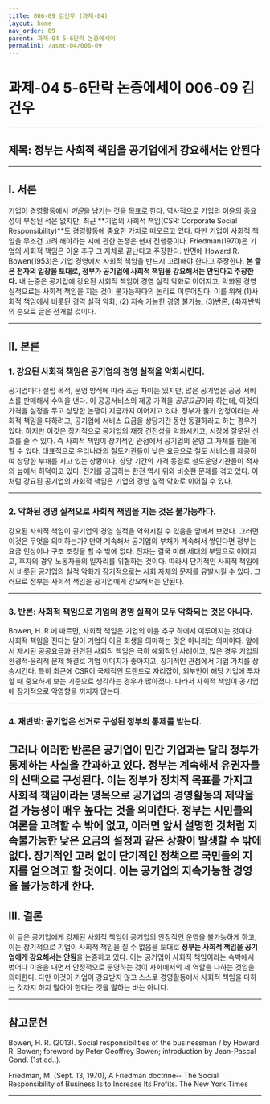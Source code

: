 ```yaml
---
title: 006-09 김건우 (과제-04)
layout: home
nav_order: 09
parent: 과제-04 5-6단락 논증에세이
permalink: /asmt-04/006-09
---
```


# 과제-04 5-6단락 논증에세이 006-09 김건우 

---

## 제목: 정부는 사회적 책임을 공기업에게 강요해서는 안된다

---

## I. 서론

기업이 경영활동에서 *이윤*을 남기는 것을 목표로 한다. 역사적으로 기업의 이윤의 중요성이 부정된 적은 없지만, 최근 **기업의 사회적 책임(CSR: Corporate Social Responsibility)**도 경영활동에 중요한 가치로 떠오르고 있다. 다만 기업이 사회적 책임을 무조건 고려 해야하는 지에 관한 논쟁은 현재 진행중이다. Friedman(1970)은 기업의 사회적 책임은 이윤 추구 그 자체로 끝난다고 주장한다. 반면에 Howard R. Bowen(1953)은 기업 경영에서 사회적 책임을 반드시 고려해야 한다고 주장한다. **본 글은 전자의 입장을 토대로, 정부가 공기업에 사회적 책임을 강요해서는 안된다고 주장한다.** 내 논증은 공기업에 강요된 사회적 책임이 경영 실적 악화로 이어지고, 악화된 경영 실적으로는 사회적 책임을 지는 것이 불가능하다의 논리로 이루어진다. 이를 위해 (1)사회적 책임에서 비롯된 경역 실적 악화, (2) 지속 가능한 경영 불가능, (3)반론, (4)재반박의 순으로 글은 전개할 것이다. 

---

## II. 본론

### 1. 강요된 사회적 책임은 공기업의 경영 실적을 악화시킨다.

공기업마다 설립 목적, 운영 방식에 따라 조금 차이는 있지만, 많은 공기업은 공공 서비스를 판매해서 수익을 낸다. 이 공공서비스의 제공 가격을 *공공요금*이라 하는데, 이것의 가격을 설정을 두고 상당한 논쟁이 지금까지 이어지고 있다. 정부가 물가 안정이라는 사회적 책임을 다하려고, 공기업에 서비스 요금을 상당기간 동안 동결하라고 하는 경우가 있다. 하지만 이것은 장기적으로 공기업의 재정 건전성을 악화시키고, 시장에 잘못된 신호를 줄 수 있다. 즉 사회적 책임이 장기적인 관점에서 공기업의 운영 그 자체를 힘들게 할 수 있다. 대표적으로 우리나라의 철도기관들이 낮은 요금으로 철도 서비스를 제공하여 상당한 부채를 지고 있는 상황이다. 상당 기간의 가격 동결로 철도운영기관들이 적자의 늪에서 허덕이고 있다. 전기를 공급하는 한전 역시 위와 비슷한 문제를 겪고 있다. 이처럼 강요된 공기업의 사회적 책임은 기업의 경영 실적 악화로 이어질 수 있다. 

---

### 2. 악화된 경영 실적으로 사회적 책임을 지는 것은 불가능하다.

강요된 사회적 책임이 공기업의 경영 실적을 악화시킬 수 있음을 앞에서 보였다. 그러면 이것은 무엇을 의미하는가? 만약 계속해서 공기업의 부채가 계속해서 쌓인다면 정부는 요금 인상이나 구조 조정을 할 수 밖에 없다. 전자는 결국 미래 세대의 부담으로 이어지고, 후자의 경우 노동자들의 일자리를 위협하는 것이다. 따라서 단기적인 사회적 책임에서 비롯된 공기업의 실적 악화가 장기적으로는 사회 자체의 문제를 유발시킬 수 있다. 그러므로 정부는 사회적 책임을 공기업에게 강요해서는 안된다.

---

### 3. 반론: 사회적 책임으로 기업의 경영 실적이 모두 악화되는 것은 아니다.

Bowen, H. R.에 따르면, 사회적 책임은 기업의 이윤 추구 하에서 이루어지는 것이다. 사회적 책임을 진다는 말이 기업의 이윤 희생을 의마하는 것은 아니라는 의미이다. 앞에서 제시된 공공요금과 관련된 사회적 책임은 극히 예외적인 사례이고, 많은 경우 기업의 환경적·윤리적 문제 해결로 기업 이미지가 좋아지고, 장기적인 관점에서 기업 가치를 상승시킨다. 특히 최근에 CSR이 국제적인 트랜드로 자리잡아, 외부인이 해당 기업에 투자할 때 중요하게 보는 기준으로 생각하는 경우가 많아졌다. 따라서 사회적 책임이 공기업에 장기적으로 악영향을 끼치지 않는다.   

---

### 4. 재반박: 공기업은 **선거로 구성된 정부의 통제**를 받는다.

그러나 이러한 반론은 공기업이 민간 기업과는 달리 정부가 통제하는 사실을 간과하고 있다. 정부는 계속해서 유권자들의 선택으로 구성된다. 이는 정부가 정치적 목표를 가지고 사회적 책임이라는 명목으로 공기업의 경영활동의 제약을 걸 가능성이 매우 높다는 것을 의미한다. 정부는 시민들의 여론을 고려할 수 밖에 없고, 이러면 앞서 설명한 것처럼 지속불가능한 낮은 요금의 설정과 같은 상황이 발생할 수 밖에 없다. 장기적인 고려 없이 단기적인 정책으로 국민들의 지지를 얻으려고 할 것이다. 이는 공기업의 지속가능한 경영을 불가능하게 한다.  
---

## III. 결론 

이 글은 공기업에게 강제된 사회적 책임이 공기업의 안정적인 운영을 불가능하게 하고, 이는 장기적으로 기업이 사회적 책임을 질 수 없음을 토대로 **정부는 사회적 책임을 공기업에게 강요해서는 안됨**을 논증하고 있다. 이는 공기업이 사회적 책임이라는 속박에서 벗어나 이윤을 내면서 안정적으로 운영하는 것이 사회에서의 제 역할을 다하는 것임을 의미한다. 다만 이것이 기업이 강요받지 않고 스스로 경영활동에서 사회적 책임을 다하는 것까지 하지 말아야 한다는 것을 말하는 바는 아니다.

---

## 참고문헌 

Bowen, H. R. (2013). Social responsibilities of the businessman / by Howard R. Bowen; foreword by Peter Geoffrey Bowen; introduction by Jean-Pascal Gond. (1st ed..).
 
Friedman, M. (Sept. 13, 1970), A Friedman doctrine‐- The Social Responsibility of Business Is to Increase Its Profits. The New York Times 

---